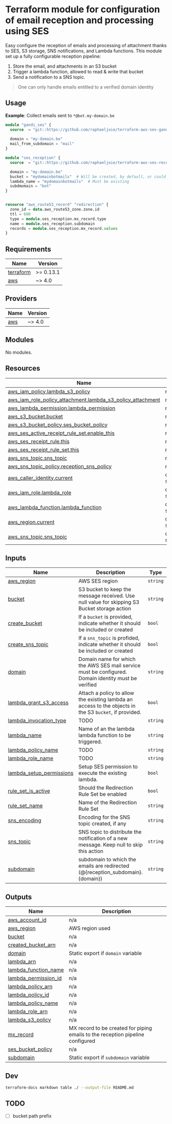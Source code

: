 # Terraform module for configuration of email reception and processing using SES

Easy configure the reception of emails and processing of attachment 
thanks to SES, S3 storage, SNS notifications, and Lambda functions.
This module set up a fully configurable reception pipeline:

1. Store the email, and attachments in an S3 bucket
2. Trigger a lambda function, allowed to read & write that bucket
3. Send a notification to a SNS topic.

> One can only handle emails entitled to a verified domain identity

## Usage
**Example**: Collect emails sent to `*@bot.my-domain.be`
```terraform
module "gandi_ses" {
  source  = "git::https://github.com/raphaeljoie/terraform-aws-ses-gandi.git"
  
  domain = "my-domain.be"
  mail_from_subdomain = "mail"
}

module "ses_reception" {
  source  = "git::https://github.com/raphaeljoie/terraform-aws-ses-reception.git"

  domain = "my-domain.be"
  bucket = "mydomainbotmails"  # Will be created, by default, or could be imported
  lambda_name = "mydomainbotmails"  # Must be existing
  subdmomain = "bot"
}


resource "aws_route53_record" "redirection" {
  zone_id = data.aws_route53_zone.zone.id
  ttl = 600
  type = module.ses_reception.mx_record.type
  name = module.ses_reception.subdomain
  records = module.ses_reception.mx_record.values
}
```

<!-- BEGIN_TF_DOCS -->
## Requirements

| Name | Version |
|------|---------|
| <a name="requirement_terraform"></a> [terraform](#requirement\_terraform) | >= 0.13.1 |
| <a name="requirement_aws"></a> [aws](#requirement\_aws) | ~> 4.0 |

## Providers

| Name | Version |
|------|---------|
| <a name="provider_aws"></a> [aws](#provider\_aws) | ~> 4.0 |

## Modules

No modules.

## Resources

| Name | Type |
|------|------|
| [aws_iam_policy.lambda_s3_policy](https://registry.terraform.io/providers/hashicorp/aws/latest/docs/resources/iam_policy) | resource |
| [aws_iam_role_policy_attachment.lambda_s3_policy_attachment](https://registry.terraform.io/providers/hashicorp/aws/latest/docs/resources/iam_role_policy_attachment) | resource |
| [aws_lambda_permission.lambda_permission](https://registry.terraform.io/providers/hashicorp/aws/latest/docs/resources/lambda_permission) | resource |
| [aws_s3_bucket.bucket](https://registry.terraform.io/providers/hashicorp/aws/latest/docs/resources/s3_bucket) | resource |
| [aws_s3_bucket_policy.ses_bucket_policy](https://registry.terraform.io/providers/hashicorp/aws/latest/docs/resources/s3_bucket_policy) | resource |
| [aws_ses_active_receipt_rule_set.enable_this](https://registry.terraform.io/providers/hashicorp/aws/latest/docs/resources/ses_active_receipt_rule_set) | resource |
| [aws_ses_receipt_rule.this](https://registry.terraform.io/providers/hashicorp/aws/latest/docs/resources/ses_receipt_rule) | resource |
| [aws_ses_receipt_rule_set.this](https://registry.terraform.io/providers/hashicorp/aws/latest/docs/resources/ses_receipt_rule_set) | resource |
| [aws_sns_topic.sns_topic](https://registry.terraform.io/providers/hashicorp/aws/latest/docs/resources/sns_topic) | resource |
| [aws_sns_topic_policy.reception_sns_policy](https://registry.terraform.io/providers/hashicorp/aws/latest/docs/resources/sns_topic_policy) | resource |
| [aws_caller_identity.current](https://registry.terraform.io/providers/hashicorp/aws/latest/docs/data-sources/caller_identity) | data source |
| [aws_iam_role.lambda_role](https://registry.terraform.io/providers/hashicorp/aws/latest/docs/data-sources/iam_role) | data source |
| [aws_lambda_function.lambda_function](https://registry.terraform.io/providers/hashicorp/aws/latest/docs/data-sources/lambda_function) | data source |
| [aws_region.current](https://registry.terraform.io/providers/hashicorp/aws/latest/docs/data-sources/region) | data source |
| [aws_sns_topic.sns_topic](https://registry.terraform.io/providers/hashicorp/aws/latest/docs/data-sources/sns_topic) | data source |

## Inputs

| Name | Description | Type | Default | Required |
|------|-------------|------|---------|:--------:|
| <a name="input_aws_region"></a> [aws\_region](#input\_aws\_region) | AWS SES region | `string` | `null` | no |
| <a name="input_bucket"></a> [bucket](#input\_bucket) | S3 bucket to keep the message received. Use null value for skipping S3 Bucket storage action | `string` | `null` | no |
| <a name="input_create_bucket"></a> [create\_bucket](#input\_create\_bucket) | If a `bucket` is provided, indicate whether it should be included or created | `bool` | `true` | no |
| <a name="input_create_sns_topic"></a> [create\_sns\_topic](#input\_create\_sns\_topic) | If a `sns_topic` is profided, indicate whether it should be included or created | `bool` | `true` | no |
| <a name="input_domain"></a> [domain](#input\_domain) | Domain name for which the AWS SES mail service must be configured. Domain identity must be verified | `string` | n/a | yes |
| <a name="input_lambda_grant_s3_access"></a> [lambda\_grant\_s3\_access](#input\_lambda\_grant\_s3\_access) | Attach a policy to allow the existing lambda an access to the objects in the S3 `bucket`, if provided. | `bool` | `true` | no |
| <a name="input_lambda_invocation_type"></a> [lambda\_invocation\_type](#input\_lambda\_invocation\_type) | TODO | `string` | `"Event"` | no |
| <a name="input_lambda_name"></a> [lambda\_name](#input\_lambda\_name) | Name of an the lambda lambda function to be triggered. | `string` | `null` | no |
| <a name="input_lambda_policy_name"></a> [lambda\_policy\_name](#input\_lambda\_policy\_name) | TODO | `string` | `null` | no |
| <a name="input_lambda_role_name"></a> [lambda\_role\_name](#input\_lambda\_role\_name) | TODO | `string` | `null` | no |
| <a name="input_lambda_setup_permissions"></a> [lambda\_setup\_permissions](#input\_lambda\_setup\_permissions) | Setup SES permission to execute the existing lambda. | `bool` | `true` | no |
| <a name="input_rule_set_is_active"></a> [rule\_set\_is\_active](#input\_rule\_set\_is\_active) | Should the Redirection Rule Set be enabled | `bool` | `true` | no |
| <a name="input_rule_set_name"></a> [rule\_set\_name](#input\_rule\_set\_name) | Name of the Redirection Rule Set | `string` | `"default"` | no |
| <a name="input_sns_encoding"></a> [sns\_encoding](#input\_sns\_encoding) | Encoding for the SNS topic created, if any | `string` | `"Base64"` | no |
| <a name="input_sns_topic"></a> [sns\_topic](#input\_sns\_topic) | SNS topic to distribute the notification of a new message. Keep null to skip this action | `string` | `null` | no |
| <a name="input_subdomain"></a> [subdomain](#input\_subdomain) | subdomain to which the emails are redirected (@{reception\_subdomain}.{domain}) | `string` | `"bot"` | no |

## Outputs

| Name | Description |
|------|-------------|
| <a name="output_aws_account_id"></a> [aws\_account\_id](#output\_aws\_account\_id) | n/a |
| <a name="output_aws_region"></a> [aws\_region](#output\_aws\_region) | AWS region used |
| <a name="output_bucket"></a> [bucket](#output\_bucket) | n/a |
| <a name="output_created_bucket_arn"></a> [created\_bucket\_arn](#output\_created\_bucket\_arn) | n/a |
| <a name="output_domain"></a> [domain](#output\_domain) | Static export if `domain` variable |
| <a name="output_lambda_arn"></a> [lambda\_arn](#output\_lambda\_arn) | n/a |
| <a name="output_lambda_function_name"></a> [lambda\_function\_name](#output\_lambda\_function\_name) | n/a |
| <a name="output_lambda_permission_id"></a> [lambda\_permission\_id](#output\_lambda\_permission\_id) | n/a |
| <a name="output_lambda_policy_arn"></a> [lambda\_policy\_arn](#output\_lambda\_policy\_arn) | n/a |
| <a name="output_lambda_policy_id"></a> [lambda\_policy\_id](#output\_lambda\_policy\_id) | n/a |
| <a name="output_lambda_policy_name"></a> [lambda\_policy\_name](#output\_lambda\_policy\_name) | n/a |
| <a name="output_lambda_role_arn"></a> [lambda\_role\_arn](#output\_lambda\_role\_arn) | n/a |
| <a name="output_lambda_s3_policy"></a> [lambda\_s3\_policy](#output\_lambda\_s3\_policy) | n/a |
| <a name="output_mx_record"></a> [mx\_record](#output\_mx\_record) | MX record to be created for piping emails to the reception pipeline configured |
| <a name="output_ses_bucket_policy"></a> [ses\_bucket\_policy](#output\_ses\_bucket\_policy) | n/a |
| <a name="output_subdomain"></a> [subdomain](#output\_subdomain) | Static export if `subdomain` variable |
<!-- END_TF_DOCS -->

## Dev
```sh
terraform-docs markdown table ./ --output-file README.md
```

## TODO
* [ ] bucket path prefix
